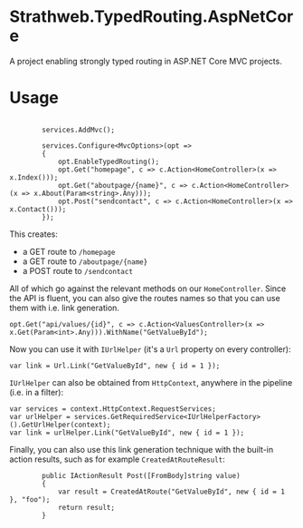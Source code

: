 # Strathweb.TypedRouting.AspNetCore

A project enabling strongly typed routing in ASP.NET Core MVC projects.

# Usage

```

        services.AddMvc();

        services.Configure<MvcOptions>(opt =>
        {
            opt.EnableTypedRouting();
            opt.Get("homepage", c => c.Action<HomeController>(x => x.Index()));
            opt.Get("aboutpage/{name}", c => c.Action<HomeController>(x => x.About(Param<string>.Any)));
            opt.Post("sendcontact", c => c.Action<HomeController>(x => x.Contact()));
        });
```

This creates:
* a GET route to `/homepage`
* a GET route to `/aboutpage/{name}`
* a POST route to `/sendcontact`

All of which go against the relevant methods on our `HomeController`. Since the API is fluent, you can also give the routes names so that you can use them with i.e. link generation.

```
opt.Get("api/values/{id}", c => c.Action<ValuesController>(x => x.Get(Param<int>.Any))).WithName("GetValueById");
```

Now you can use it with `IUrlHelper` (it's a `Url` property on every controller):

```
var link = Url.Link("GetValueById", new { id = 1 });
```

`IUrlHelper` can also be obtained from `HttpContext`, anywhere in the pipeline (i.e. in a filter):

```
var services = context.HttpContext.RequestServices;
var urlHelper = services.GetRequiredService<IUrlHelperFactory>().GetUrlHelper(context);
var link = urlHelper.Link("GetValueById", new { id = 1 });
```

Finally, you can also use this link generation technique with the built-in action results, such as for example `CreatedAtRouteResult`:

```
        public IActionResult Post([FromBody]string value)
        {
            var result = CreatedAtRoute("GetValueById", new { id = 1 }, "foo");
            return result;
        }
```
